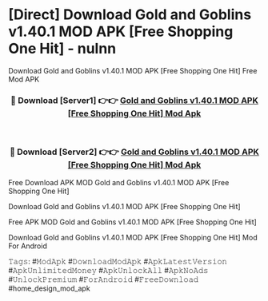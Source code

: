 # [Direct] Download Gold and Goblins v1.40.1 MOD APK [Free Shopping One Hit] - nulnn
Download Gold and Goblins v1.40.1 MOD APK [Free Shopping One Hit] Free Mod APK

<div align="center">
<h3>🔴 Download [Server1] 👉👉 <a href="https://apk-comot.site?title=Gold_and_Goblins_v1.40.1_MOD_APK_[Free_Shopping_One_Hit]">Gold and Goblins v1.40.1 MOD APK [Free Shopping One Hit] Mod Apk</a></h3><br>

<h3>🔴 Download [Server2] 👉👉 <a href="https://apk-comot.site?title=Gold_and_Goblins_v1.40.1_MOD_APK_[Free_Shopping_One_Hit]">Gold and Goblins v1.40.1 MOD APK [Free Shopping One Hit] Mod Apk</a></h3>
</div>


Free Download APK MOD Gold and Goblins v1.40.1 MOD APK [Free Shopping One Hit]

Download Gold and Goblins v1.40.1 MOD APK [Free Shopping One Hit] 

Free APK MOD Gold and Goblins v1.40.1 MOD APK [Free Shopping One Hit] 

Download Gold and Goblins v1.40.1 MOD APK [Free Shopping One Hit] Mod For Android

𝚃𝚊𝚐𝚜: #𝙼𝚘𝚍𝙰𝚙𝚔 #𝙳𝚘𝚠𝚗𝚕𝚘𝚊𝚍𝙼𝚘𝚍𝙰𝚙𝚔 #𝙰𝚙𝚔𝙻𝚊𝚝𝚎𝚜𝚝𝚅𝚎𝚛𝚜𝚒𝚘𝚗 #𝙰𝚙𝚔𝚄𝚗𝚕𝚒𝚖𝚒𝚝𝚎𝚍𝙼𝚘𝚗𝚎𝚢 #𝙰𝚙𝚔𝚄𝚗𝚕𝚘𝚌𝚔𝙰𝚕𝚕 #𝙰𝚙𝚔𝙽𝚘𝙰𝚍𝚜 #𝚄𝚗𝚕𝚘𝚌𝚔𝙿𝚛𝚎𝚖𝚒𝚞𝚖 #𝙵𝚘𝚛𝙰𝚗𝚍𝚛𝚘𝚒𝚍 #𝙵𝚛𝚎𝚎𝙳𝚘𝚠𝚗𝚕𝚘𝚊𝚍 #home_design_mod_apk